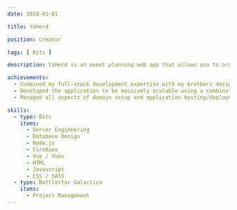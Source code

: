 ```yaml
---
date: 2018-01-01

title: YaHerd

position: Creator

tags: [ Bits ]

description: YaHerd is an event planning web app that allows you to organize your friends whether or not they have Facebook. I created it because many of my friends left Facebook over privacy concerns, leading to the absurd situation of texting them screenshots of upcoming Facebook events I was planning. With YaHerd you can have an attractive and streamlined event planning experience, no account necessary.

achievements:
  - Combined my full-stack development expertise with my brothers design/UX expertise to build the application from the ground up.
  - Developed the application to be massively scalable using a combination of cutting-edge server and cloud-based technologies.
  - Managed all aspects of domain setup and application hosting/deployment.

skills:
  - type: Bits
    items:
      - Server Engineering
      - Database Design
      - Node.js
      - Firebase
      - Vue / Vuex
      - HTML
      - Javascript
      - CSS / SASS
  - type: Battlestar Galactica
    items:
      - Project Management
---
```

